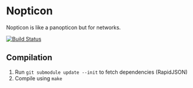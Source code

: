 # Nopticon 

Nopticon is like a panopticon but for networks.

[![Build Status](https://travis-ci.com/ahorn/nopticon.svg?branch=master)](https://travis-ci.com/ahorn/nopticon)

## Compilation
1. Run `git submodule update --init` to fetch dependencies (RapidJSON)
2. Compile using `make`
